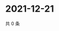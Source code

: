 # 2021-12-21

共 0 条

<!-- BEGIN WEIBO -->
<!-- 最后更新时间 Tue Dec 21 2021 12:01:08 GMT+0800 (China Standard Time) -->

<!-- END WEIBO -->
